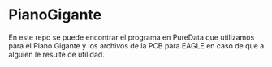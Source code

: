 # PianoGigante
En este repo se puede encontrar el programa en PureData que utilizamos para el Piano Gigante y los archivos de la PCB para EAGLE en caso de que a alguien le resulte de utilidad.
